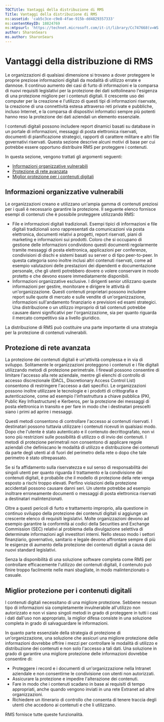 ```yaml
---
TOCTitle: Vantaggi della distribuzione di RMS
Title: Vantaggi della distribuzione di RMS
ms:assetid: 'cab5c3ce-c9e8-4fae-915b-dd4829357333'
ms:contentKeyID: 18824769
ms:mtpsurl: 'https://technet.microsoft.com/it-it/library/Cc747668(v=WS.10)'
author: SharonSears
ms.author: SharonSears
---
```


Vantaggi della distribuzione di RMS
===================================

Le organizzazioni di qualsiasi dimensione si trovano a dover proteggere le proprie preziose informazioni digitali da modalità di utilizzo errate e dannose. Il continuo aumento dei casi di furto di informazioni e la comparsa di nuovi requisiti legislativi per la protezione dei dati sottolineano l'esigenza di una protezione migliore per i contenuti digitali. Il crescente uso dei computer per la creazione e l'utilizzo di questi tipi di informazioni riservate, la creazione di una connettività estesa attraverso reti private e pubbliche, incluso Internet, e la comparsa di dispositivi informatici sempre più potenti hanno reso la protezione dei dati aziendali un elemento essenziale.

I contenuti digitali possono includere report dinamici basati su database in un portale di informazioni, messaggi di posta elettronica riservati, documenti di pianificazione strategici, rapporti di carattere militare e altri file governativi riservati. Questa sezione descrive alcuni motivi di base per cui potrebbe essere opportuno distribuire RMS per proteggere i contenuti.

In questa sezione, vengono trattati gli argomenti seguenti:

-   [Informazioni organizzative vulnerabili](#bkmk_2)
-   [Protezione di rete avanzata](#bkmk_3)
-   [Miglior protezione per i contenuti digitali](#bkmk_4)

<span id="BKMK_2"></span>
Informazioni organizzative vulnerabili
--------------------------------------

Le organizzazioni creano e utilizzano un'ampia gamma di contenuti preziosi per i quali è necessario garantire la protezione. Il seguente elenco fornisce esempi di contenuti che è possibile proteggere utilizzando RMS:

-   File e informazioni digitali tradizionali. Esempi tipici di informazioni e file digitali tradizionali sono rappresentati da comunicazioni via posta elettronica, documenti relativi a progetti, report riservati, piani di marketing e informazioni sui prodotti. Coloro che si occupano di gestione delle informazioni condividono questi documenti regolarmente tramite messaggi di posta elettronica, applicazioni per conferenze, condivisioni di dischi e sistemi basati su server o di tipo peer-to-peer. In questa categoria sono inoltre inclusi altri contenuti riservati, come ad esempio valutazioni delle prestazioni dei dipendenti e documentazione personale, che gli utenti potrebbero dovere o volere conservare in modo protetto e che devono essere immediatamente disponibili.
-   Informazioni organizzative esclusive. I dirigenti senior utilizzano queste informazioni per gestire, monitorare e dirigere le attività di un'organizzazione. Questi contenuti proprietari possono includere report sulle quote di mercato e sulle vendite di un'organizzazione, informazioni sull'andamento finanziario e previsioni ed esami strategici. Una distribuzione o un utilizzo improprio di tali contenuti potrebbe causare danni significativi per l'organizzazione, sia per quanto riguarda il mercato competitivo sia a livello giuridico.

La distribuzione di RMS può costituire una parte importante di una strategia per la protezione di contenuti vulnerabili.

<span id="BKMK_3"></span>
Protezione di rete avanzata
---------------------------

La protezione dei contenuti digitali è un'attività complessa e in via di sviluppo. Solitamente le organizzazioni proteggono i contenuti e i file digitali utilizzando metodi di protezione perimetrale. I firewall possono consentire di limitare l'accesso alla rete aziendale, mentre gli elenchi di controllo di accesso discrezionale (DACL, Discretionary Access Control List) consentono di restringere l'accesso a dati specifici. Le organizzazioni possono inoltre utilizzare le tecnologie e i prodotti di crittografia e autenticazione, come ad esempio l'infrastruttura a chiave pubblica (PKI, Public Key Infrastructure) e Kerberos, per la protezione dei messaggi di posta elettronica in transito e per fare in modo che i destinatari prescelti siano i primi ad aprire i messaggi.

Questi metodi consentono di controllare l'accesso ai contenuti riservati. I destinatari possono tuttavia utilizzare i contenuti ricevuti in qualsiasi modo. Dopo che l'utente è stato autenticato e il contenuto decrittografato, non vi sono più restrizioni sulle possibilità di utilizzo o di invio dei contenuti. I metodi di protezione perimetrali non consentono di applicare regole aziendali che definiscano le modalità di utilizzo e distribuzione dei contenuti da parte degli utenti al di fuori del perimetro della rete o dopo che tale perimetro è stato oltrepassato.

Se si fa affidamento sulla riservatezza e sul senso di responsabilità dei singoli utenti per quanto riguarda il trattamento e la condivisione dei contenuti digitali, è probabile che il modello di protezione della rete venga esposto a rischi troppo elevati. Perfino violazioni della protezione accidentali possono causare danni seri. Un utente potrebbe ad esempio inoltrare erroneamente documenti o messaggi di posta elettronica riservati a destinatari malintenzionati.

Oltre a questi pericoli di furto e trattamento improprio, alla questione in continuo sviluppo della protezione dei contenuti digitali si aggiunge un crescente elenco di requisiti legislativi. Molte organizzazioni devono ad esempio garantire la conformità ai codici della Securities and Exchange Commission (SEC) relativi al problema della divulgazione selettiva di determinate informazioni agli investitori interni. Nello stesso modo i settori finanziario, governativo, sanitario e legale devono affrontare sempre di più le esigenze di aumento della protezione dei contenuti digitali a causa dei nuovi standard legislativi.

Senza la disponibilità di una soluzione software completa come RMS per controllare efficacemente l'utilizzo dei contenuti digitali, il contenuto può finire troppo facilmente nelle mani sbagliate, in modo malintenzionato o casuale.

<span id="BKMK_4"></span>
Miglior protezione per i contenuti digitali
-------------------------------------------

I contenuti digitali necessitano di una migliore protezione. Sebbene nessun tipo di informazioni sia completamente invulnerabile all'utilizzo non autorizzato e non vi siano singoli metodi in grado di proteggere in tutti i casi i dati dall'uso non appropriato, la miglior difesa consiste in una soluzione completa in grado di salvaguardare le informazioni.

In quanto parte essenziale della strategia di protezione di un'organizzazione, una soluzione che assicuri una migliore protezione delle informazioni dovrebbe offrire i mezzi per controllare le modalità di utilizzo e distribuzione dei contenuti e non solo l'accesso a tali dati. Una soluzione in grado di garantire una migliore protezione delle informazioni dovrebbe consentire di:

-   Proteggere i record e i documenti di un'organizzazione nella Intranet aziendale e non consentirne le condivisione con utenti non autorizzati.
-   Assicurare la protezione e impedire l'alterazione dei contenuti.
-   Fare in modo che i contenuti scadano in base ai requisiti di tempo appropriati, anche quando vengono inviati in una rete Extranet ad altre organizzazioni.
-   Richiedere un itinerario di controllo che consenta di tenere traccia degli utenti che accedono ai contenuti e che li utilizzano.

RMS fornisce tutte queste funzionalità.
